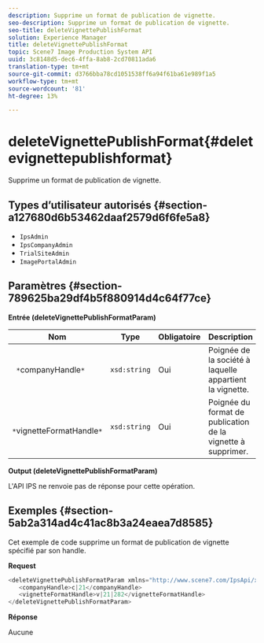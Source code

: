 ```yaml
---
description: Supprime un format de publication de vignette.
seo-description: Supprime un format de publication de vignette.
seo-title: deleteVignettePublishFormat
solution: Experience Manager
title: deleteVignettePublishFormat
topic: Scene7 Image Production System API
uuid: 3c8148d5-dec6-4ffa-8ab8-2cd70811ada6
translation-type: tm+mt
source-git-commit: d3766bba78cd1051538ff6a94f61ba61e989f1a5
workflow-type: tm+mt
source-wordcount: '81'
ht-degree: 13%

---
```



# deleteVignettePublishFormat{#deletevignettepublishformat}

Supprime un format de publication de vignette.

## Types d’utilisateur autorisés {#section-a127680d6b53462daaf2579d6f6fe5a8}

* `IpsAdmin`
* `IpsCompanyAdmin`
* `TrialSiteAdmin`
* `ImagePortalAdmin`

## Paramètres {#section-789625ba29df4b5f880914d4c64f77ce}

**Entrée (deleteVignettePublishFormatParam)**

| Nom | Type | Obligatoire | Description |
|---|---|---|---|
| ` *`companyHandle`*` | `xsd:string` | Oui | Poignée de la société à laquelle appartient la vignette. |
| ` *`vignetteFormatHandle`*` | `xsd:string` | Oui | Poignée du format de publication de la vignette à supprimer. |

**Output (deleteVignettePublishFormatParam)**

L&#39;API IPS ne renvoie pas de réponse pour cette opération.

## Exemples {#section-5ab2a314ad4c41ac8b3a24eaea7d8585}

Cet exemple de code supprime un format de publication de vignette spécifié par son handle.

**Request**

```java
<deleteVignettePublishFormatParam xmlns="http://www.scene7.com/IpsApi/xsd/2008-01-15">
   <companyHandle>c|21</companyHandle>
   <vignetteFormatHandle>v|21|282</vignetteFormatHandle>
</deleteVignettePublishFormatParam>
```

**Réponse**

Aucune
